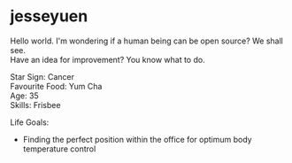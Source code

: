 # jesseyuen

Hello world. I'm wondering if a human being can be open source? We shall see.<br>
Have an idea for improvement? You know what to do.

Star Sign: Cancer <br>
Favourite Food: Yum Cha <br>
Age: 35 <br>
Skills: Frisbee

Life Goals:
* Finding the perfect position within the office for optimum body temperature control